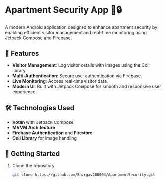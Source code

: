 # Apartment Security App 🚪🔒

A modern Android application designed to enhance apartment security by enabling efficient visitor management and real-time monitoring using Jetpack Compose and Firebase.

## 🌟 Features
- **Visitor Management**: Log visitor details with images using the Coil library.
- **Multi-Authentication**: Secure user authentication via Firebase.
- **Live Monitoring**: Access real-time visitor data.
- **Modern UI**: Built with Jetpack Compose for smooth and responsive user experience.

## 🛠️ Technologies Used
- **Kotlin** with Jetpack Compose
- **MVVM Architecture**
- **Firebase Authentication** and **Firestore**
- **Coil Library** for image handling

## 🚀 Getting Started
1. Clone the repository:
   ```bash
   git clone https://github.com/Bhargav200004/ApartmentSecurity.git

